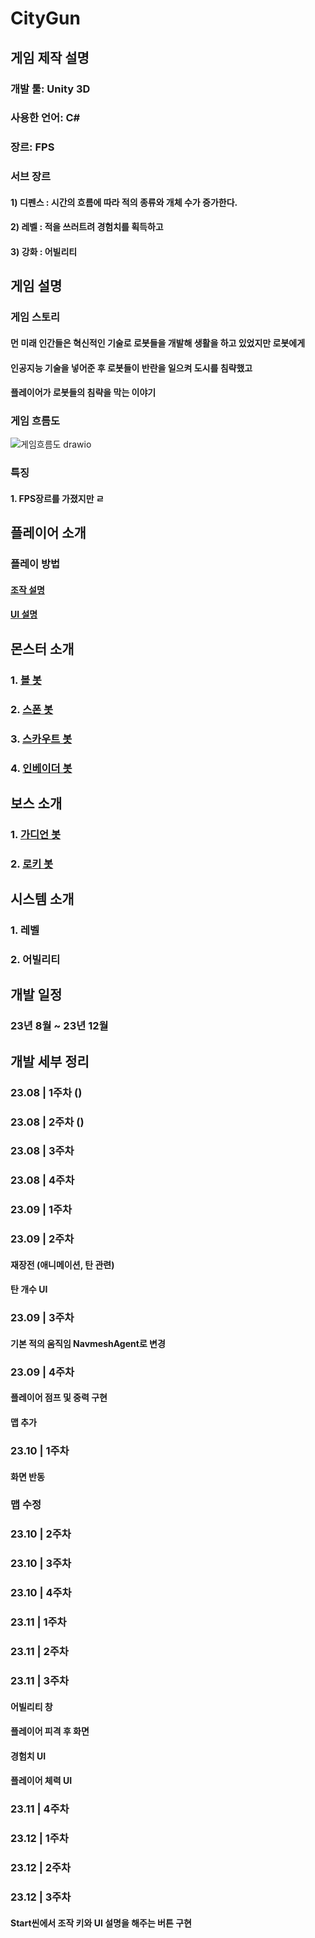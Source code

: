 # CityGun

## 게임 제작 설명
### 개발 툴: Unity 3D
### 사용한 언어: C#
### 장르: FPS
### 서브 장르
#### 1) 디펜스 : 시간의 흐름에 따라 적의 종류와 개체 수가 증가한다.
#### 2) 레벨 : 적을 쓰러트려 경험치를 획득하고 
#### 3) 강화 : 어빌리티

## 게임 설명
### 게임 스토리
#### 먼 미래 인간들은 혁신적인 기술로 로봇들을 개발해 생활을 하고 있었지만 로봇에게
#### 인공지능 기술을 넣어준 후 로봇들이 반란을 일으켜 도시를 침략했고
#### 플레이어가 로봇들의 침략을 막는 이야기

### 게임 흐름도
![게임흐름도 drawio](https://github.com/ACEDIA2567/CityGun/assets/101154683/716ce524-23e0-443a-b2fe-d1fc8fb1e7c4)

### 특징
#### 1. FPS장르를 가졌지만 ㄹ

## 플레이어 소개

### 플레이 방법
#### [조작 설명](System/조작%20설명.md)

#### [UI 설명](System/UI_설명.md)


## 몬스터 소개
### 1. [볼 봇](MonsterInfo/BallBot.md)
### 2. [스폰 봇](MonsterInfo/SpawnBot.md)
### 3. [스카우트 봇](MonsterInfo/ScoutBot.md)
### 4. [인베이더 봇](MonsterInfo/InvaderBot.md)

## 보스 소개
### 1. [가디언 봇](MonsterInfo/GuaridanBot.md)
### 2. [로키 봇](MonsterInfo/Rockie.md)

## 시스템 소개
### 1. 레벨
### 2. 어빌리티

## 개발 일정
### 23년 8월 ~ 23년 12월

## 개발 세부 정리
### 23.08 | 1주차 ()

### 23.08 | 2주차 ()

### 23.08 | 3주차

### 23.08 | 4주차

### 23.09 | 1주차


### 23.09 | 2주차
#### 재장전 (애니메이션, 탄 관련)
#### 탄 개수 UI

### 23.09 | 3주차
#### 기본 적의 움직임 NavmeshAgent로 변경

### 23.09 | 4주차
#### 플레이어 점프 및 중력 구현
#### 맵 추가

### 23.10 | 1주차
#### 화면 반동
### 맵 수정

### 23.10 | 2주차

### 23.10 | 3주차

### 23.10 | 4주차

### 23.11 | 1주차

### 23.11 | 2주차

### 23.11 | 3주차
#### 어빌리티 창
#### 플레이어 피격 후 화면
#### 경험치 UI
#### 플레이어 체력 UI

### 23.11 | 4주차


### 23.12 | 1주차


### 23.12 | 2주차


### 23.12 | 3주차
#### Start씬에서 조작 키와 UI 설명을 해주는 버튼 구현



